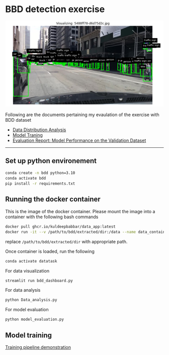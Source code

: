 # BBD detection exercise

![Image](images/sample.png)

Following are the documents pertaining my evaulation of the exercise with BDD dataset
- [Data Distribution Analysis](https://docs.google.com/document/d/1qwkoJXZgA_X2BQpUCLy-_xKx4B7GvsrPMYORCRPYF9o/edit?usp=sharing)
- [Model Traning](https://docs.google.com/document/d/1OjFUJvytKCL1QFvPfoaz_vZuH9bhM7BaB471-Zl33dE/edit?usp=sharing)
- [Evaluation Report: Model Performance on the Validation Dataset](https://docs.google.com/document/d/1sj19CskJjfmvtgVmEjgUSOxiOAbU4m8BHBxBhslg1dc/edit?usp=sharing)


---
## Set up python environement
```bash
conda create -n bdd python=3.10
conda activate bdd
pip install -r requirements.txt
```

## Running the docker container

This is the image of the docker container. Please mount the image into a container with the following bash commands

```bash
docker pull ghcr.io/kuldeepbabbar/data_app:latest
docker run -it --v /path/to/bdd/extracted/dir:/data --name data_container data_app
```
replace `/path/to/bdd/extracted/dir` with appropriate path. 

Once container is loaded, run the following
```bash
conda activate datatask
```

For data visualization
```bash
streamlit run bdd_dashboard.py
```

For data analysis
```bash
python Data_analysis.py
```
For model evaluation
```bash
python model_evaluation.py
```

## Model training

[Training pipeline demonstration](fasterrcnn_bdd100k_training_pipeline.ipynb)
